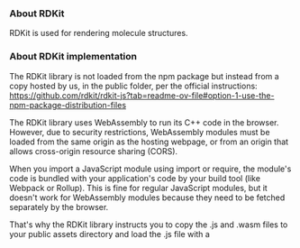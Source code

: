 ### About RDKit
RDKit is used for rendering molecule structures.

### About RDKit implementation
The RDKit library is not loaded from the npm package but instead from
a copy hosted by us, in the public folder, per the official instructions:
https://github.com/rdkit/rdkit-js?tab=readme-ov-file#option-1-use-the-npm-package-distribution-files

The RDKit library uses WebAssembly to run its C++ code in the browser.
However, due to security restrictions, WebAssembly modules must be
loaded from the same origin as the hosting webpage, or from an origin
that allows cross-origin resource sharing (CORS).

When you import a JavaScript module using import or require, the module's
code is bundled with your application's code by your build tool (like
Webpack or Rollup). This is fine for regular JavaScript modules, but it
doesn't work for WebAssembly modules because they need to be fetched
separately by the browser.

That's why the RDKit library instructs you to copy the .js and .wasm
files to your public assets directory and load the .js file with a
<script> tag. This way, the .js file can fetch the .wasm file from the
same origin, satisfying the security restrictions.

### Links
https://github.com/rdkit/rdkit-js
https://vue.rdkitjs.com/

### RDKit Files
- /public/rdkit/* --> js + wasm
- /src/utils/rdkit/* --> TS types & initialisation
- /src/components/MolRender2D.vue --> Render molecule structures